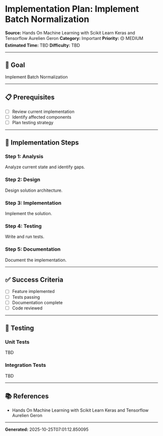# Implementation Plan: Implement Batch Normalization

**Source:** Hands On Machine Learning with Scikit Learn Keras and Tensorflow   Aurelien Geron
**Category:** Important
**Priority:** 🟡 MEDIUM
**Estimated Time:** TBD
**Difficulty:** TBD

---

## 🎯 Goal

Implement Batch Normalization

---

## 📋 Prerequisites

- [ ] Review current implementation
- [ ] Identify affected components
- [ ] Plan testing strategy

---

## 🔧 Implementation Steps

### Step 1: Analysis

Analyze current state and identify gaps.

### Step 2: Design

Design solution architecture.

### Step 3: Implementation

Implement the solution.

### Step 4: Testing

Write and run tests.

### Step 5: Documentation

Document the implementation.

---

## ✅ Success Criteria

- [ ] Feature implemented
- [ ] Tests passing
- [ ] Documentation complete
- [ ] Code reviewed

---

## 🧪 Testing

### Unit Tests

TBD

### Integration Tests

TBD

---

## 📚 References

- Hands On Machine Learning with Scikit Learn Keras and Tensorflow   Aurelien Geron

---

**Generated:** 2025-10-25T07:01:12.850095
